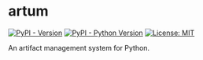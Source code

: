 # artum

[![PyPI - Version](https://img.shields.io/pypi/v/artum.svg)](https://pypi.org/project/artum)
[![PyPI - Python Version](https://img.shields.io/pypi/pyversions/artum.svg)](https://pypi.org/project/artum)
[![License: MIT](https://img.shields.io/badge/License-MIT-yellow.svg)](https://opensource.org/licenses/MIT)

An artifact management system for Python.
